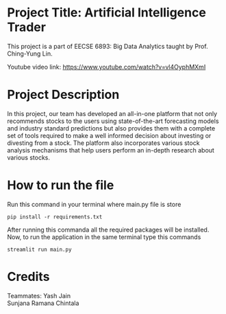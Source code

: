 # Project Title: Artificial Intelligence Trader

This project is a part of EECSE 6893: Big Data Analytics taught by Prof. Ching-Yung Lin.

Youtube video link: https://www.youtube.com/watch?v=vl4OyphMXmI

# Project Description
In this project, our team has developed an all-in-one platform that not only recommends stocks to the users using state-of-the-art forecasting models and industry standard predictions but also provides them with a complete set of tools required to make a well informed decision about investing or divesting from a stock. The platform also incorporates various stock analysis mechanisms that help users perform an in-depth research about various stocks.

# How to run the file

Run this command in your terminal where main.py file is store

```
pip install -r requirements.txt
```
After running this commanda all the required packages will be installed. Now, to run the application in the same terminal type this commands

```
streamlit run main.py
```

# Credits
Teammates:
Yash Jain <br />
Sunjana Ramana Chintala <br />
